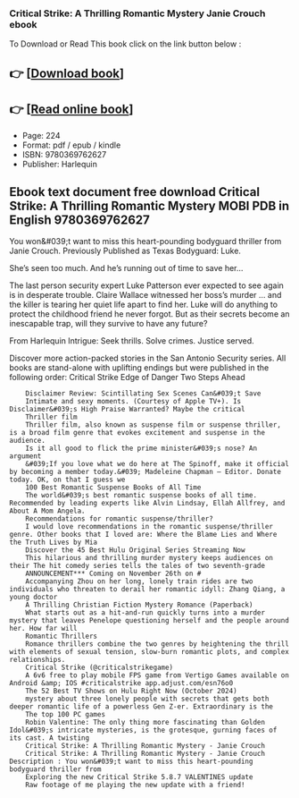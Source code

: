 ### Critical Strike: A Thrilling Romantic Mystery Janie Crouch ebook

To Download or Read This book click on the link button below :

## 👉  [**[Download book](http://filesbooks.info/download.php?group=book&from=github.com&id=720609&lnk=1079 "Download book")**]

## 👉  [**[Read online book](http://filesbooks.info/download.php?group=book&from=github.com&id=720609&lnk=1079 "Read online book")**]


* Page: 224
* Format: pdf / epub / kindle
* ISBN: 9780369762627
* Publisher: Harlequin



## Ebook text document free download Critical Strike: A Thrilling Romantic Mystery MOBI PDB in English 9780369762627



You won&amp;#039;t want to miss this heart-pounding bodyguard thriller from Janie Crouch. Previously Published as Texas Bodyguard: Luke.
 
 She’s seen too much. And he’s running out of time to save her…
 
 The last person security expert Luke Patterson ever expected to see again is in desperate trouble. Claire Wallace witnessed her boss’s murder … and the killer is tearing her quiet life apart to find her. Luke will do anything to protect the childhood friend he never forgot. But as their secrets become an inescapable trap, will they survive to have any future?
 
 From Harlequin Intrigue: Seek thrills. Solve crimes. Justice served.
 
 Discover more action-packed stories in the San Antonio Security series. All books are stand-alone with uplifting endings but were published in the following order:
 Critical Strike Edge of Danger Two Steps Ahead


        Disclaimer Review: Scintillating Sex Scenes Can&#039;t Save
        Intimate and sexy moments. (Courtesy of Apple TV+). Is Disclaimer&#039;s High Praise Warranted? Maybe the critical 
        Thriller film
        Thriller film, also known as suspense film or suspense thriller, is a broad film genre that evokes excitement and suspense in the audience.
        Is it all good to flick the prime minister&#039;s nose? An argument
        &#039;If you love what we do here at The Spinoff, make it official by becoming a member today.&#039; Madeleine Chapman — Editor. Donate today. OK, on that I guess we 
        100 Best Romantic Suspense Books of All Time
        The world&#039;s best romantic suspense books of all time. Recommended by leading experts like Alvin Lindsay, Ellah Allfrey, and About A Mom Angela.
        Recommendations for romantic suspense/thriller?
        I would love recommendations in the romantic suspense/thriller genre. Other books that I loved are: Where the Blame Lies and Where the Truth Lives by Mia 
        Discover the 45 Best Hulu Original Series Streaming Now
        This hilarious and thrilling murder mystery keeps audiences on their The hit comedy series tells the tales of two seventh-grade 
        ANNOUNCEMENT*** Coming on November 26th on #
        Accompanying Zhou on her long, lonely train rides are two individuals who threaten to derail her romantic idyll: Zhang Qiang, a young doctor 
        A Thrilling Christian Fiction Mystery Romance (Paperback)
        What starts out as a hit-and-run quickly turns into a murder mystery that leaves Penelope questioning herself and the people around her. How far will 
        Romantic Thrillers
        Romance thrillers combine the two genres by heightening the thrill with elements of sexual tension, slow-burn romantic plots, and complex relationships.
        Critical Strike (@criticalstrikegame)
        A 6v6 free to play mobile FPS game from Vertigo Games available on Android &amp; IOS #criticalstrike app.adjust.com/esn76o0
        The 52 Best TV Shows on Hulu Right Now (October 2024)
        mystery about three lonely people with secrets that gets both deeper romantic life of a powerless Gen Z-er. Extraordinary is the 
        The top 100 PC games
        Robin Valentine: The only thing more fascinating than Golden Idol&#039;s intricate mysteries, is the grotesque, gurning faces of its cast. A twisting 
        Critical Strike: A Thrilling Romantic Mystery - Janie Crouch
        Critical Strike: A Thrilling Romantic Mystery - Janie Crouch Description : You won&#039;t want to miss this heart-pounding bodyguard thriller from 
        Exploring the new Critical Strike 5.8.7 VALENTINES update
        Raw footage of me playing the new update with a friend!
    




